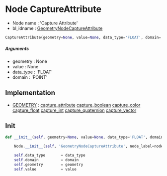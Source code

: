 # Node CaptureAttribute

- Node name : 'Capture Attribute'
- bl_idname : [GeometryNodeCaptureAttribute](https://docs.blender.org/api/current/bpy.types.GeometryNodeCaptureAttribute.html)


``` python
CaptureAttribute(geometry=None, value=None, data_type='FLOAT', domain='POINT', node_label=None, node_color=None, **kwargs)
```
##### Arguments

- geometry : None
- value : None
- data_type : 'FLOAT'
- domain : 'POINT'

## Implementation

- [GEOMETRY](/docs/GeoNodes/socket_GEOMETRY.md) : [capture_attribute](/docs/GeoNodes/socket_GEOMETRY.md#capture_attribute) [capture_boolean](/docs/GeoNodes/socket_GEOMETRY.md#capture_boolean) [capture_color](/docs/GeoNodes/socket_GEOMETRY.md#capture_color) [capture_float](/docs/GeoNodes/socket_GEOMETRY.md#capture_float) [capture_int](/docs/GeoNodes/socket_GEOMETRY.md#capture_int) [capture_quaternion](/docs/GeoNodes/socket_GEOMETRY.md#capture_quaternion) [capture_vector](/docs/GeoNodes/socket_GEOMETRY.md#capture_vector)

## Init

``` python
def __init__(self, geometry=None, value=None, data_type='FLOAT', domain='POINT', node_label=None, node_color=None, **kwargs):

    Node.__init__(self, 'GeometryNodeCaptureAttribute', node_label=node_label, node_color=node_color, **kwargs)

    self.data_type       = data_type
    self.domain          = domain
    self.geometry        = geometry
    self.value           = value
```
